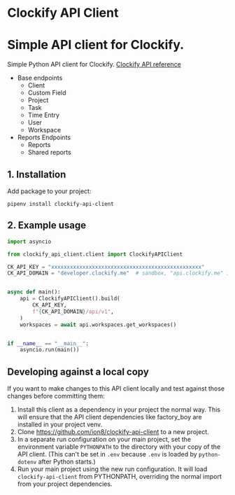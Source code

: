 # Clockify API Client

# Simple API client for Clockify.

Simple Python API client for
Clockify. [Clockify API reference](https://clockify.me/developers-api)

- Base endpoints
    - Client
    - Custom Field
    - Project
    - Task
    - Time Entry
    - User
    - Workspace
- Reports Endpoints
    - Reports
    - Shared reports

## 1. Installation

Add package to your project:

```
pipenv install clockify-api-client
```

## 2. Example usage

```python
import asyncio

from clockify_api_client.client import ClockifyAPIClient

CK_API_KEY = "xxxxxxxxxxxxxxxxxxxxxxxxxxxxxxxxxxxxxxxxxxxxxxxx"
CK_API_DOMAIN = "developer.clockify.me"  # sandbox, "api.clockify.me" is production


async def main():
    api = ClockifyAPIClient().build(
        CK_API_KEY,
        f"{CK_API_DOMAIN}/api/v1",
    )
    workspaces = await api.workspaces.get_workspaces()


if __name__ == "__main__":
    asyncio.run(main())
```

## Developing against a local copy

If you want to make changes to this API client locally and test against those changes
before committing
them:

1. Install this client as a dependency in your project the normal way. This will ensure
   that the API client dependencies like factory_boy are installed in your project venv.
2. Clone https://github.com/ion8/clockify-api-client to a new project.
2. In a separate run configuration on your main project, set the environment
   variable `PYTHONPATH` to the directory with your copy of the API
   client. (This can't be set in `.env` because `.env` is loaded by `python-dotenv`
   after Python starts.)
3. Run your main project using the new run configuration. It will
   load `clockify-api-client` from PYTHONPATH, overriding the normal import from your
   project dependencies.
